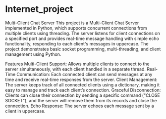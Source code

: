 # Internet_project
Multi-Client Chat Server
This project is a Multi-Client Chat Server implemented in Python, which supports concurrent connections from multiple clients using threading. The server listens for client connections on a specified port and provides real-time message handling with simple echo functionality, responding to each client's messages in uppercase. The project demonstrates basic socket programming, multi-threading, and client management using Python.

Features
Multi-Client Support: Allows multiple clients to connect to the server simultaneously, with each client handled in a separate thread.
Real-Time Communication: Each connected client can send messages at any time and receive real-time responses from the server.
Client Management: The server keeps track of all connected clients using a dictionary, making it easy to manage and track each client’s connection.
Graceful Disconnection: Clients can close their connection by sending a specific command ("CLOSE SOCKET"), and the server will remove them from its records and close the connection.
Echo Response: The server echoes each message sent by a client in uppercase.
